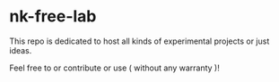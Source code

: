 # nk-free-lab

This repo is dedicated to host all kinds of experimental projects or just ideas.

Feel free to or contribute or use  ( without any warranty )!
